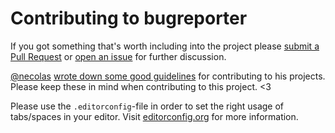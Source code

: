 # Contributing to bugreporter

If you got something that's worth including into the project please [submit a Pull Request](https://github.com/anselmh/css-slider/issues) or [open an issue](https://github.com/anselmh/css-slider/issues) for further discussion.

[@necolas](https://github.com/necolas) [wrote down some good guidelines](https://github.com/necolas/issue-guidelines) for contributing to his projects. Please keep these in mind when contributing to this project. <3

Please use the `.editorconfig`-file in order to set the right usage of tabs/spaces in your editor. Visit [editorconfig.org](http://editorconfig.org/) for more information.
